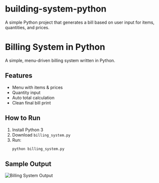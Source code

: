 # building-system-python
A simple Python project that generates a bill based on user input for items, quantities, and prices.
# Billing System in Python

A simple, menu-driven billing system written in Python.

## Features
- Menu with items & prices
- Quantity input
- Auto total calculation
- Clean final bill print

## How to Run
1. Install Python 3
2. Download `billing_system.py`
3. Run:
   ```bash
   python billing_system.py
## Sample Output
![Billing System Output](output.png)

